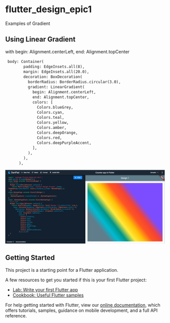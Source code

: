 # flutter_design_epic1

Examples of Gradient

## Using Linear Gradient

with begin: Alignment.centerLeft, end: Alignment.topCenter

```
 body: Container(
        padding: EdgeInsets.all(8),
        margin: EdgeInsets.all(20.0),
        decoration: BoxDecoration(
          borderRadius: BorderRadius.circular(3.0),
          gradient: LinearGradient(
            begin: Alignment.centerLeft,
            end: Alignment.topCenter,
            colors: [
              Colors.blueGrey,
              Colors.cyan,
              Colors.teal,
              Colors.yellow,
              Colors.amber,
              Colors.deepOrange,
              Colors.red,
              Colors.deepPurpleAccent,
            ],
          ),
        ),
      ),

```

![](lineargrad.PNG)

## Getting Started

This project is a starting point for a Flutter application.

A few resources to get you started if this is your first Flutter project:

- [Lab: Write your first Flutter app](https://flutter.dev/docs/get-started/codelab)
- [Cookbook: Useful Flutter samples](https://flutter.dev/docs/cookbook)

For help getting started with Flutter, view our
[online documentation](https://flutter.dev/docs), which offers tutorials,
samples, guidance on mobile development, and a full API reference.

```

```
